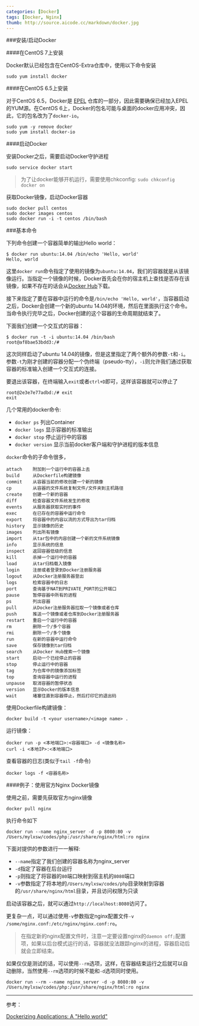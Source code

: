 ```yaml
---
categories: [Docker]
tags: [Docker, Nginx]
thumb: http://source.aicode.cc/markdown/docker.jpg
---
```


###安装/启动Docker

####在CentOS 7上安装

Docker默认已经包含在CentOS-Extra仓库中，使用以下命令安装

	sudo yum install docker

####在CentOS 6.5上安装

对于CentOS 6.5，Docker是 [EPEL][] 仓库的一部分，因此需要确保已经加入EPEL的YUM源。在CentOS 6上，Docker的包名可能与桌面的docker应用冲突，因此，它的包名改为了`docker-io`。

	sudo yum -y remove docker
    sudo yum install docker-io

####启动Docker

安装Docker之后，需要启动Docker守护进程

	sudo service docker start

> 为了让docker能够开机运行，需要使用chkconfig: `sudo chkconfig docker on`

获取Docker镜像，启动Docker容器

	sudo docker pull centos
    sudo docker images centos
    sudo docker run -i -t centos /bin/bash


###基本命令

下列命令创建一个容器简单的输出Hello world：

	$ docker run ubuntu:14.04 /bin/echo 'Hello, world'
    Hello, world

这里`docker run`命令指定了使用的镜像为`ubuntu:14.04`，我们的容器就是从该镜像运行。当指定一个镜像的时候，Docker首先会在你的宿主机上查找是否存在该镜像，如果不存在的话会从[Docker Hub][]下载。

接下来指定了要在容器中运行的命令是`/bin/echo 'Hello, world'`，当容器启动之后，Docker会创建一个新的ubuntu 14.04的环境，然后在里面执行这个命令。当命令执行完毕之后，Docker创建的这个容器的生命周期就结束了。

下面我们创建一个交互式的容器：

	$ docker run -t -i ubuntu:14.04 /bin/bash
    root@af8bae53bdd3:/#

这次同样启动了ubuntu 14.04的镜像，但是这里指定了两个额外的参数`-t`和`-i`。参数`-t`为刚才创建的容器分配一个伪终端（pseudo-tty），`-i`则允许我们通过获取容器的标准输入创建一个交互式的连接。

要退出该容器，在终端输入`exit`或者`ctrl+D`即可，这样该容器就可以停止了

    root@2e3e7e77adbd:/# exit
    exit

几个常用的docker命令:

- `docker ps` 列出Container
- `docker logs` 显示容器的标准输出
- `docker stop` 停止运行中的容器
- `docker version` 显示当前docker客户端和守护进程的版本信息

`docker`命令的子命令很多，

    attach    附加到一个运行中的容器上去
    build     从Dockerfile构建镜像
    commit    从容器当前的修改创建一个新的镜像
    cp        从容器的文件系统复制文件/文件夹到主机路径
    create    创建一个新的容器
    diff      检查容器文件系统发生的修改
    events    从服务器获取实时的事件
    exec      在已存在的容器中运行命令
    export    将容器中的内容以流的方式导出为tar归档
    history   显示镜像的历史
    images    列出所有镜像
    import    从tar包中的内容创建一个新的文件系统镜像
    info      显示系统的信息
    inspect   返回容器低级的信息
    kill      杀掉一个运行中的容器
    load      从tar归档载入镜像
    login     注册或者登录到Docker注册服务器
    logout    从Docker注册服务器登出
    logs      检索容器中的日志
    port      查询基于NAT到PRIVATE_PORT的公开端口
    pause     暂停容器中所有的进程
    ps        列出容器
    pull      从Docker注册服务器拉取一个镜像或者仓库
    push      推送一个镜像或者仓库到Docker注册服务器
    restart   重启一个运行中的容器
    rm        删除一个/多个容器
    rmi       删除一个/多个镜像
    run       在新的容器中运行命令
    save      保存镜像到tar归档
    search    从Docker Hub搜索一个镜像
    start     启动一个已经停止的容器
    stop      停止运行中的容器
    tag       为仓库中的镜像添加标签
    top       查询容器中运行的进程
    unpause   取消容器的暂停状态
    version   显示Docker的版本信息
    wait      堵塞住直到容器停止，然后打印它的退出码


使用Dockerfile构建镜像：

	docker build -t <your username>/<image name> .

运行镜像：

	docker run -p <本地端口>:<容器端口> -d <镜像名称>
	curl -i <本地IP>:<本地端口>

查看容器的日志(类似于`tail -f`命令)

	docker logs -f <容器名称>


####例子：使用官方Nginx Docker镜像

使用之前，需要先获取官方nginx镜像

    docker pull nginx

执行命令如下

	docker run --name nginx_server -d -p 8080:80 -v /Users/mylxsw/codes/php:/usr/share/nginx/html:ro nginx

下面对提供的参数进行一一解释:

- `--name`指定了我们创建的容器名称为nginx_server
- `-d`指定了容器在后台运行
- `-p`则指定了将容器的`80`端口映射到宿主机的`8080`端口
- `-v`参数指定了将本地的`/Users/mylxsw/codes/php`目录映射到容器的`/usr/share/nginx/html`目录，并且访问权限为只读

启动该容器之后，就可以通过`http://localhost:8080`访问了。

更复杂一点，可以通过使用`-v`参数指定nginx配置文件`-v /some/nginx.conf:/etc/nginx/nginx.conf:ro`。

> 在指定新的nginx配置文件时，注意一定要设置nginx的`daemon off;`配置项，如果以后台模式运行的话，容器就没法跟踪nginx的进程，容器启动后就会立即结束。


如果仅仅是测试的话，可以使用`--rm`选项，这样，在容器结束运行之后就可以自动删除，当然使用`--rm`选项的时候不能和`-d`选项同时使用。

    docker run --rm --name nginx_server -d -p 8080:80 -v /Users/mylxsw/codes/php:/usr/share/nginx/html:ro nginx



-----

参考：

[Dockerizing Applications: A "Hello world"](http://docs.docker.com/userguide/dockerizing/)


[EPEL]:https://fedoraproject.org/wiki/EPEL
[Docker Hub]:https://hub.docker.com/
